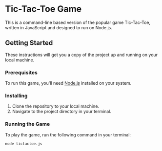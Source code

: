 # Tic-Tac-Toe Game

This is a command-line based version of the popular game Tic-Tac-Toe, written in JavaScript and designed to run on Node.js.

## Getting Started

These instructions will get you a copy of the project up and running on your local machine.

### Prerequisites

To run this game, you'll need [Node.js](https://nodejs.org/) installed on your system.

### Installing

1. Clone the repository to your local machine.
2. Navigate to the project directory in your terminal.

### Running the Game

To play the game, run the following command in your terminal:

```bash
node tictactoe.js
